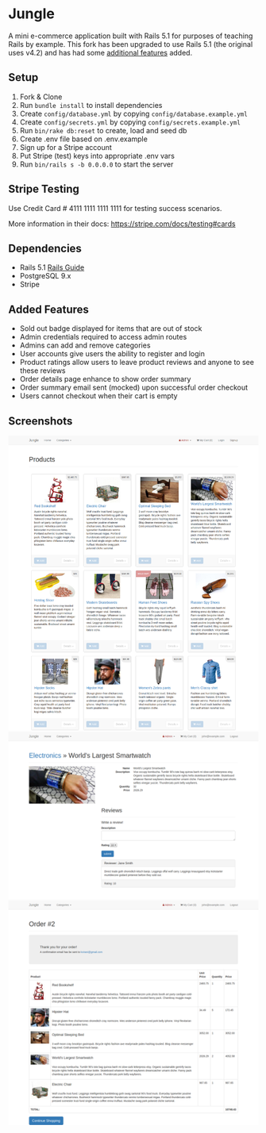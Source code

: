 # Jungle

A mini e-commerce application built with Rails 5.1 for purposes of teaching Rails by example. This fork has been upgraded to use Rails 5.1 (the original uses v4.2) and has had some [additional features](#added-features) added.


## Setup

1. Fork & Clone
2. Run `bundle install` to install dependencies
3. Create `config/database.yml` by copying `config/database.example.yml`
4. Create `config/secrets.yml` by copying `config/secrets.example.yml`
5. Run `bin/rake db:reset` to create, load and seed db
6. Create .env file based on .env.example
7. Sign up for a Stripe account
8. Put Stripe (test) keys into appropriate .env vars
9. Run `bin/rails s -b 0.0.0.0` to start the server

## Stripe Testing

Use Credit Card # 4111 1111 1111 1111 for testing success scenarios.

More information in their docs: <https://stripe.com/docs/testing#cards>

## Dependencies

* Rails 5.1 [Rails Guide](http://guides.rubyonrails.org/v5.1/)
* PostgreSQL 9.x
* Stripe

<a name="added-features"></a>
## Added Features

* Sold out badge displayed for items that are out of stock
* Admin credentials required to access admin routes
* Admins can add and remove categories
* User accounts give users the ability to register and login
* Product ratings allow users to leave product reviews and anyone to see these reviews
* Order details page enhance to show order summary
* Order summary email sent (mocked) upon successful order checkout
* Users cannot checkout when their cart is empty

## Screenshots

![home page](./screenshots/home.png)
![product details](./screenshots/product.png)
![order summary](./screenshots/order_summary.png)
